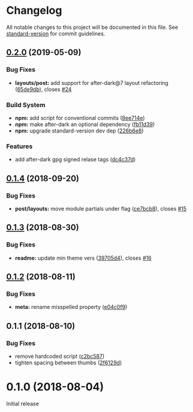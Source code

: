 # Changelog

All notable changes to this project will be documented in this file. See [standard-version](https://github.com/conventional-changelog/standard-version) for commit guidelines.

## [0.2.0](https://codeberg.org/vhs/hall-of-mirrors/compare/v0.1.4...v0.2.0) (2019-05-09)


### Bug Fixes

* **layouts/post:** add support for after-dark@7 layout refactoring ([65de9db](https://codeberg.org/vhs/hall-of-mirrors/commit/65de9db)), closes [#24](https://codeberg.org/vhs/hall-of-mirrors/issues/24)


### Build System

* **npm:** add script for conventional commits ([8ee714e](https://codeberg.org/vhs/hall-of-mirrors/commit/8ee714e))
* **npm:** make after-dark an optional dependency ([fb11d39](https://codeberg.org/vhs/hall-of-mirrors/commit/fb11d39))
* **npm:** upgrade standard-version dev dep ([226b6e8](https://codeberg.org/vhs/hall-of-mirrors/commit/226b6e8))


### Features

* add after-dark gpg signed relase tags ([dc4c37d](https://codeberg.org/vhs/hall-of-mirrors/commit/dc4c37d))



<a name="0.1.4"></a>
## [0.1.4](https://codeberg.org/vhs/hall-of-mirrors/compare/v0.1.3...v0.1.4) (2018-09-20)


### Bug Fixes

* **post/layouts:** move module partials under flag ([ce7bcb8](https://codeberg.org/vhs/hall-of-mirrors/commits/ce7bcb8)), closes [#15](https://codeberg.org/vhs/hall-of-mirrors/issues/15)



<a name="0.1.3"></a>
## [0.1.3](https://codeberg.org/vhs/hall-of-mirrors/compare/v0.1.2...v0.1.3) (2018-08-30)


### Bug Fixes

* **readme:** update min theme vers ([39705d4](https://codeberg.org/vhs/hall-of-mirrors/commits/39705d4)), closes [#16](https://codeberg.org/vhs/hall-of-mirrors/issues/16)



<a name="0.1.2"></a>
## [0.1.2](https://codeberg.org/vhs/hall-of-mirrors/compare/v0.1.1...v0.1.2) (2018-08-11)


### Bug Fixes

* **meta:** rename misspelled property ([e04c0f9](https://codeberg.org/vhs/hall-of-mirrors/commits/e04c0f9))



<a name="0.1.1"></a>
## 0.1.1 (2018-08-10)


### Bug Fixes

* remove hardcoded script ([c2bc587](https://codeberg.org/vhs/hall-of-mirrors/commits/c2bc587))
* tighten spacing between thumbs ([2f6129d](https://codeberg.org/vhs/hall-of-mirrors/commits/2f6129d))



<a name="0.1.0"></a>
# 0.1.0 (2018-08-04)

Initial release
